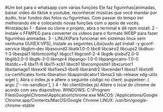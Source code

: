 #Um bot para o whatsapp com várias funções
Ele faz figurinhas|animadas, baixar vídeo do tiktok e youtube, reconhecer músicas que você mandar por áudio, tirar fundos das fotos ou figurinhas. Com passar do tempo irei melhorando ele e colocando novas funções com o apoio de vocês.
#Instalação
1 - Baixe ou clone o projeto, abra o terminal e dê npm install.
2 - Instale o FFMPEG para converter os vídeos para o formato WEBP para fazer figurinhas animadas.
3 - LINUX(Para funcionar em sistemas linux sem nenhuma GUI(EX:VPS), Instale as seguintes Libs(sudo apt install -y gconf-service libgbm-dev libasound2 libatk1.0-0 libc6 libcairo2 libcups2 libdbus-1-3 libexpat1 libfontconfig1 libgcc1 libgconf-2-4 libgdk-pixbuf2.0-0 libglib2.0-0 libgtk-3-0 libnspr4 libpango-1.0-0 libpangocairo-1.0-0 libstdc++6 libx11-6 libx11-xcb1 libxcb1 libxcomposite1 libxcursor1 libxdamage1 libxext6 libxfixes3 libxi6 libxrandr2 libxrender1 libxss1 libxtst6 ca-certificates fonts-liberation libappindicator1 libnss3 lsb-release xdg-utils wget
), Abra o index.js e altere o seguinte código no client: puppeteer: {	args: ['--no-sandbox'], }
4 - No client(Index.js) Altere o local do chrome de acordo com seu dispositivo.
WINDOWS: C:\\Program Files\\Google\\Chrome\\Application\\chrome.exe
MACOS: /Applications/Google Chrome.app/Contents/MacOS/Google Chrome
LINUX: /usr/bin/google-chrome-stable
